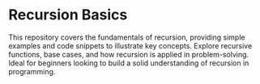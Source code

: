 <h1>Recursion Basics</h1>
This repository covers the fundamentals of recursion, providing simple examples and code snippets to illustrate key concepts. Explore recursive functions, base cases, and how recursion is applied in problem-solving. Ideal for beginners looking to build a solid understanding of recursion in programming.
